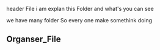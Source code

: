 header File 
i am explan this Folder and what's you can  see 

we have many folder So every one make somethink  doing 
## Organser_File 

